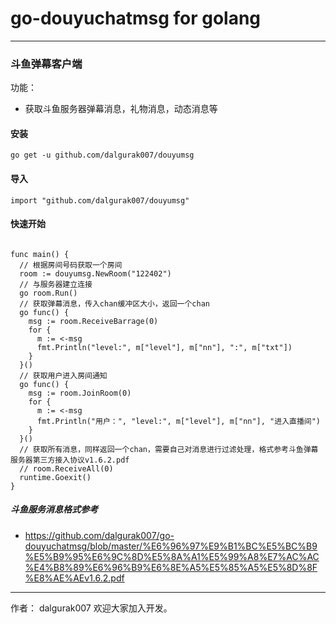 # go-douyuchatmsg for golang
___
### 斗鱼弹幕客户端

功能：
- 获取斗鱼服务器弹幕消息，礼物消息，动态消息等
#### 安装

```
go get -u github.com/dalgurak007/douyumsg
```
#### 导入

```
import "github.com/dalgurak007/douyumsg"
```
#### 快速开始

```

func main() {
  // 根据房间号码获取一个房间
  room := douyumsg.NewRoom("122402")
  // 与服务器建立连接
  go room.Run()
  // 获取弹幕消息，传入chan缓冲区大小，返回一个chan
  go func() {
    msg := room.ReceiveBarrage(0)
    for {
      m := <-msg
      fmt.Println("level:", m["level"], m["nn"], ":", m["txt"])
    }
  }()
  // 获取用户进入房间通知
  go func() {
    msg := room.JoinRoom(0)
    for {
      m := <-msg
      fmt.Println("用户：", "level:", m["level"], m["nn"], "进入直播间")
    }
  }()
  // 获取所有消息，同样返回一个chan，需要自己对消息进行过滤处理，格式参考斗鱼弹幕服务器第三方接入协议v1.6.2.pdf
  // room.ReceiveAll(0)
  runtime.Goexit()
}

```

##### 斗鱼服务消息格式参考

* https://github.com/dalgurak007/go-douyuchatmsg/blob/master/%E6%96%97%E9%B1%BC%E5%BC%B9%E5%B9%95%E6%9C%8D%E5%8A%A1%E5%99%A8%E7%AC%AC%E4%B8%89%E6%96%B9%E6%8E%A5%E5%85%A5%E5%8D%8F%E8%AE%AEv1.6.2.pdf


___
作者： dalgurak007
欢迎大家加入开发。